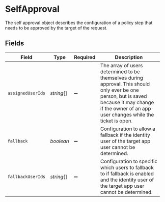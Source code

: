 # SelfApproval

The self approval object describes the configuration of a policy step that needs to be approved by the target of the request.


## Fields

| Field                                                                                                                                                                                                 | Type                                                                                                                                                                                                  | Required                                                                                                                                                                                              | Description                                                                                                                                                                                           |
| ----------------------------------------------------------------------------------------------------------------------------------------------------------------------------------------------------- | ----------------------------------------------------------------------------------------------------------------------------------------------------------------------------------------------------- | ----------------------------------------------------------------------------------------------------------------------------------------------------------------------------------------------------- | ----------------------------------------------------------------------------------------------------------------------------------------------------------------------------------------------------- |
| `assignedUserIds`                                                                                                                                                                                     | *string*[]                                                                                                                                                                                            | :heavy_minus_sign:                                                                                                                                                                                    | The array of users determined to be themselves during approval. This should only ever be one person, but is saved because it may change if the owner of an app user changes while the ticket is open. |
| `fallback`                                                                                                                                                                                            | *boolean*                                                                                                                                                                                             | :heavy_minus_sign:                                                                                                                                                                                    | Configuration to allow a fallback if the identity user of the target app user cannot be determined.                                                                                                   |
| `fallbackUserIds`                                                                                                                                                                                     | *string*[]                                                                                                                                                                                            | :heavy_minus_sign:                                                                                                                                                                                    | Configuration to specific which users to fallback to if fallback is enabled and the identity user of the target app user cannot be determined.                                                        |